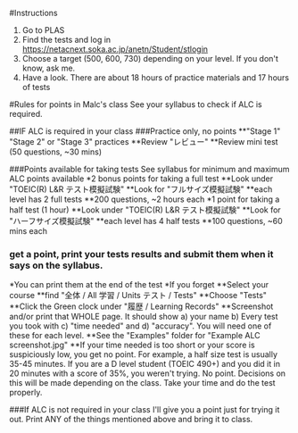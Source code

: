 #Instructions
1) Go to PLAS
2) Find the tests and log in
https://netacnext.soka.ac.jp/anetn/Student/stlogin
3) Choose a target (500, 600, 730) depending on your level. If you don't know, ask me.
4) Have a look. There are about 18 hours of practice materials and 17 hours of tests


#Rules for points in Malc's class
See your syllabus to check if ALC is required.

##IF ALC is required in your class
###Practice only, no points
**"Stage 1" "Stage 2" or "Stage 3" practices
**Review "レビュー"
**Review mini test (50 questions, ~30 mins)


###Points available for taking tests
See syllabus for minimum and maximum ALC points available
*2 bonus points for taking a full test
**Look under "TOEIC(R) L&R テスト模擬試験"
**Look for "フルサイズ模擬試験"
**each level has 2 full tests
**200 questions, ~2 hours each
*1 point for taking a half test (1 hour)
**Look under "TOEIC(R) L&R テスト模擬試験"
**Look for "ハーフサイズ模擬試験"
**each level has 4 half tests
**100 questions, ~60 mins each

### get a point, print your tests results and submit them when it says on the syllabus.
*You can print them at the end of the test
*If you forget
**Select your course
**find "全体 / All 学習 / Units テスト / Tests"
**Choose "Tests"
**Click the Green clock under "履歴 / Learning Records"
**Screenshot and/or print that WHOLE page. It should show a) your name b) Every test you took with c) "time needed" and d) "accuracy". You will need one of these for each level.
**See the "Examples" folder for "Example ALC screenshot.jpg" **If your time needed is too short or your score is suspiciously low, you get no point. For example, a half size test is usually 35-45 minutes. If you are a D level student (TOEIC 490+) and you did it in 20 minutes with a score of 35%, you weren't trying. No point. Decisions on this will be made depending on the class. Take your time and do the test properly.






###If ALC is not required in your class
I'll give you a point just for trying it out.
Print ANY of the things mentioned above and bring it to class.



